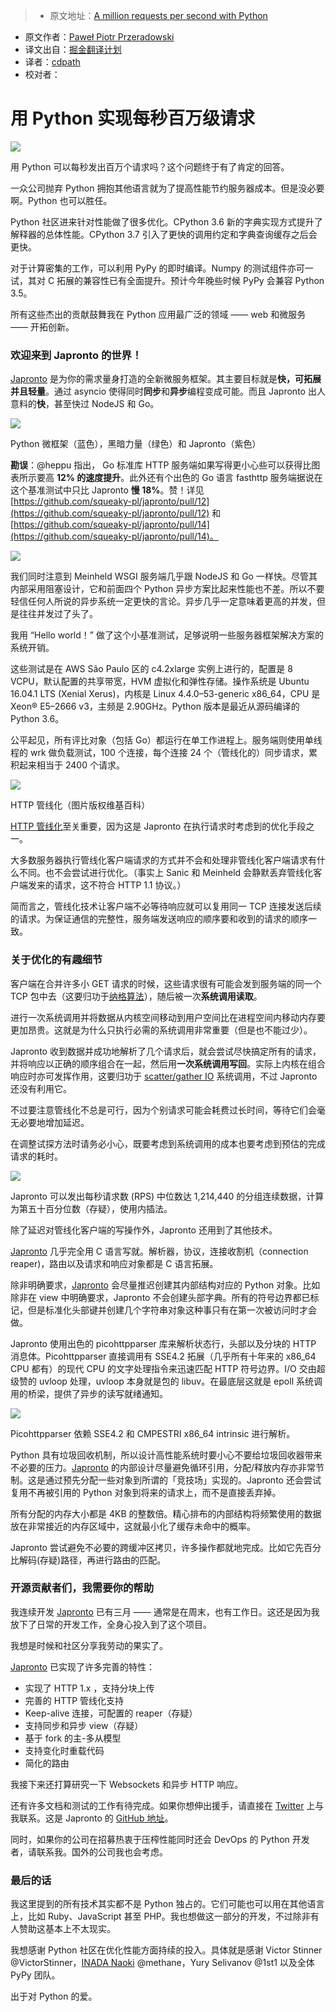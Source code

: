 > * 原文地址：[A million requests per second with Python](https://medium.freecodecamp.com/million-requests-per-second-with-python-95c137af319#.59n519vvy)
* 原文作者：[Paweł Piotr Przeradowski](https://medium.freecodecamp.com/@squeaky_pl?source=post_header_lockup)
* 译文出自：[掘金翻译计划](https://github.com/xitu/gold-miner)
* 译者：[cdpath](https://github.com/cdpath)
* 校对者：

# 用 Python 实现每秒百万级请求

<img class="progressiveMedia-noscript js-progressiveMedia-inner" src="https://cdn-images-1.medium.com/max/2000/1*nAr_UQ1RcT-2mcfstPLocQ.jpeg">

用 Python 可以每秒发出百万个请求吗？这个问题终于有了肯定的回答。

一众公司抛弃 Python 拥抱其他语言就为了提高性能节约服务器成本。但是没必要啊。Python 也可以胜任。

Python 社区进来针对性能做了很多优化。CPython 3.6 新的字典实现方式提升了解释器的总体性能。CPython 3.7 引入了更快的调用约定和字典查询缓存之后会更快。

对于计算密集的工作，可以利用 PyPy 的即时编译。Numpy 的测试组件亦可一试，其对 C 拓展的兼容性已有全面提升。预计今年晚些时候 PyPy 会兼容 Python 3.5。

所有这些杰出的贡献鼓舞我在 Python 应用最广泛的领域 —— web 和微服务 —— 开拓创新。

### 欢迎来到 Japronto 的世界！

[Japronto](https://github.com/squeaky-pl/japronto) 是为你的需求量身打造的全新微服务框架。其主要目标就是**快，可拓展并且轻量**。通过 asyncio 使得同时**同步**和**异步**编程变成可能。而且 Japronto 出人意料的**快**，甚至快过 NodeJS 和 Go。

<img class="progressiveMedia-noscript js-progressiveMedia-inner" src="https://cdn-images-1.medium.com/max/800/1*FThTeS_kxx3j7AkTgmMKNw.png">

Python 微框架（蓝色），黑暗力量（绿色）和 Japronto（紫色）

**勘误**：@heppu 指出， Go 标准库 HTTP 服务端如果写得更小心些可以获得比图表所示要高 **12% 的速度提升**。此外还有个出色的 Go 语言 fasthttp 服务端据说在这个基准测试中只比 Japronto **慢 18%**。赞！详见 [https://github.com/squeaky-pl/japronto/pull/12](https://github.com/squeaky-pl/japronto/pull/12)  和 [https://github.com/squeaky-pl/japronto/pull/14](https://github.com/squeaky-pl/japronto/pull/14)。

<img class="progressiveMedia-noscript js-progressiveMedia-inner" src="https://cdn-images-1.medium.com/max/800/1*z0kap1TTsGimPXTafpW0gw.png">

我们同时注意到 Meinheld WSGI 服务端几乎跟 NodeJS 和 Go 一样快。尽管其内部采用阻塞设计，它和前面四个 Python 异步方案比起来性能也不差。所以不要轻信任何人所说的异步系统一定更快的言论。异步几乎一定意味着更高的并发，但是往往并发过了头了。

我用 “Hello world！” 做了这个小基准测试，足够说明一些服务器框架解决方案的系统开销。

这些测试是在 AWS São Paulo 区的 c4.2xlarge 实例上进行的，配置是 8 VCPU，默认配置的共享带宽，HVM 虚拟化和弹性存储。操作系统是 Ubuntu 16.04.1 LTS (Xenial Xerus)，内核是 Linux 4.4.0–53-generic x86_64，CPU 是 Xeon® E5–2666 v3，主频是 2.90GHz。Python 版本是最近从源码编译的 Python 3.6。

公平起见，所有评比对象（包括 Go）都运行在单工作进程上。服务端则使用单线程的 wrk 做负载测试，100 个连接，每个连接 24 个（管线化的）同步请求，累积起来相当于 2400 个请求。

<img class="progressiveMedia-noscript js-progressiveMedia-inner" src="https://cdn-images-1.medium.com/max/800/1*dy-91Ek-ecUy2kvYUe0Thg.png">

HTTP 管线化（图片版权维基百科） 

[HTTP 管线化](https://zh.wikipedia.org/zh-cn/HTTP%E7%AE%A1%E7%B7%9A%E5%8C%96)至关重要，因为这是 Japronto 在执行请求时考虑到的优化手段之一。

大多数服务器执行管线化客户端请求的方式并不会和处理非管线化客户端请求有什么不同。也不会尝试进行优化。（事实上 Sanic 和 Meinheld 会静默丢弃管线化客户端发来的请求，这不符合 HTTP 1.1 协议。）

简而言之，管线化技术让客户端不必等待响应就可以复用同一 TCP 连接发送后续的请求。为保证通信的完整性，服务端发送响应的顺序要和收到的请求的顺序一致。

### 关于优化的有趣细节

客户端在合并许多小 GET 请求的时候，这些请求很有可能会发到服务端的同一个 TCP 包中去（这要归功于[纳格算法](https://zh.wikipedia.org/zh-cn/%E7%B4%8D%E6%A0%BC%E7%AE%97%E6%B3%95)），随后被一次**系统调用读取**。

进行一次系统调用并将数据从内核空间移动到用户空间比在进程空间内移动内存要更加昂贵。这就是为什么只执行必需的系统调用非常重要（但是也不能过少）。

Japronto 收到数据并成功地解析了几个请求后，就会尝试尽快搞定所有的请求，并将响应以正确的顺序组合在一起，然后用**一次系统调用写回**。实际上内核在组合响应时亦可发挥作用，这要归功于 [scatter/gather IO](https://en.wikipedia.org/wiki/Vectored_I/O) 系统调用，不过 Japronto 还没有利用它。

不过要注意管线化不总是可行，因为个别请求可能会耗费过长时间，等待它们会毫无必要地增加延迟。

在调整试探方法时请务必小心，既要考虑到系统调用的成本也要考虑到预估的完成请求的耗时。

<img class="progressiveMedia-noscript js-progressiveMedia-inner" src="https://cdn-images-1.medium.com/max/800/1*Xy5aoOtYNpq4DzPJUU6ihA.png">

Japronto 可以发出每秒请求数 (RPS) 中位数达 1,214,440 的分组连续数据，计算为第五十百分位数（存疑），使用内插法。

除了延迟对管线化客户端的写操作外，Japronto 还用到了其他技术。

[Japronto](https://github.com/squeaky-pl/japronto) 几乎完全用 C 语言写就。解析器，协议，连接收割机（connection reaper)，路由以及请求和响应对象都是 C 语言拓展。

除非明确要求，[Japronto](https://github.com/squeaky-pl/japronto) 会尽量推迟创建其内部结构对应的 Python 对象。比如除非在 view 中明确要求，Japronto 不会创建头部字典。所有的符号边界都已标记，但是标准化头部键并创建几个字符串对象这种事只有在第一次被访问时才会做。

Japronto 使用出色的 picohttpparser 库来解析状态行，头部以及分块的 HTTP 消息体。Picohttpparser 直接调用有 SSE4.2 拓展（几乎所有十年来的 x86_64 CPU 都有）的现代 CPU 的文字处理指令来迅速匹配 HTTP 符号边界。I/O 交由超级赞的 uvloop 处理，uvloop 本身就是包的 libuv。在最底层这就是 epoll 系统调用的桥梁，提供了异步的读写就绪通知。

<img class="progressiveMedia-noscript js-progressiveMedia-inner" src="https://cdn-images-1.medium.com/max/800/1*I_QzQDSDqTVf04SwsEe3IQ.png">

Picohttpparser 依赖 SSE4.2 和 CMPESTRI x86_64 intrinsic 进行解析。

Python 具有垃圾回收机制，所以设计高性能系统时要小心不要给垃圾回收器带来不必要的压力。[Japronto](https://github.com/squeaky-pl/japronto) 的内部设计尽量避免循环引用，分配/释放内存亦非常节制。这是通过预先分配一些对象到所谓的「竞技场」实现的。Japronto 还会尝试复用不再被引用的 Python 对象到将来的请求上，而不是直接丢弃掉。

所有分配的内存大小都是 4KB 的整数倍。精心排布的内部结构将频繁使用的数据放在非常接近的内存区域中，这就最小化了缓存未命中的概率。

Japronto 尝试避免不必要的跨缓冲区拷贝，许多操作都就地完成。比如它先百分比解码(存疑)路径，再进行路由的匹配。

### 开源贡献者们，我需要你的帮助

我连续开发 [Japronto](https://github.com/squeaky-pl/japronto) 已有三月 —— 通常是在周末，也有工作日。这还是因为我放下了日常的开发工作，全身心投入到了这个项目。

我想是时候和社区分享我劳动的果实了。

[Japronto](https://github.com/squeaky-pl/japronto) 已实现了许多完善的特性：

- 实现了 HTTP 1.x ，支持分块上传
- 完善的 HTTP 管线化支持
- Keep-alive 连接，可配置的 reaper（存疑）
- 支持同步和异步 view（存疑）
- 基于 fork 的主-多从模型
- 支持变化时重载代码
- 简化的路由

我接下来还打算研究一下 Websockets 和异步 HTTP 响应。

还有许多文档和测试的工作有待完成。如果你想伸出援手，请直接在 [Twitter](http://twitter.com/squeaky_pl) 上与我联系。这是 Japronto 的 [GitHub 地址](https://github.com/squeaky-pl/japronto)。

 同时，如果你的公司在招募热衷于压榨性能同时还会 DevOps 的 Python 开发者，请联系我。国外的公司我也会考虑。

### 最后的话

我这里提到的所有技术其实都不是 Python 独占的。它们可能也可以用在其他语言上，比如 Ruby、JavaScript 甚至 PHP。我也想做这一部分的开发，不过除非有人赞助这基本上不太现实。

我想感谢 Python 社区在优化性能方面持续的投入。具体就是感谢 Victor Stinner @VictorStinner，[INADA Naoki](https://twitter.com/methane?lang=en) @methane，Yury Selivanov @1st1 以及全体 PyPy 团队。

出于对 Python 的爱。

